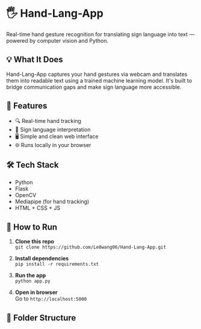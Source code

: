 # 🖐️ Hand-Lang-App

Real-time hand gesture recognition for translating sign language into text — powered by computer vision and Python.

## 💡 What It Does

Hand-Lang-App captures your hand gestures via webcam and translates them into readable text using a trained machine learning model. It's built to bridge communication gaps and make sign language more accessible.

## 🚀 Features 

- 🔍 Real-time hand tracking
- 🧠 Sign language interpretation
- 🖥️ Simple and clean web interface
- 🌐 Runs locally in your browser 

## 🛠️ Tech Stack

- Python
- Flask
- OpenCV
- Mediapipe (for hand tracking)
- HTML + CSS + JS


## 🧪 How to Run

1. **Clone this repo**  
   `git clone https://github.com/Le0wang06/Hand-Lang-App.git`

2. **Install dependencies**  
   `pip install -r requirements.txt`

3. **Run the app**  
   `python app.py`

4. **Open in browser**  
   Go to `http://localhost:5000`

## 📁 Folder Structure

